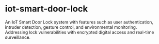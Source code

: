 # iot-smart-door-lock
An IoT Smart Door Lock system with features such as user authentication, intruder detection, gesture control, and environmental monitoring. Addressing lock vulnerabilities with encrypted digital access and real-time surveillance.
